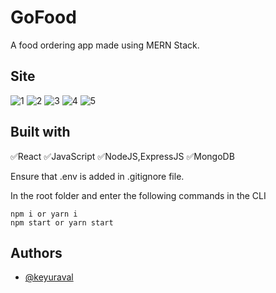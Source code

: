 # GoFood
A food ordering app made using MERN Stack.


## Site


![1](https://user-images.githubusercontent.com/96626624/219966749-f82b961d-13fc-4b5c-9059-faa613b2a5c9.png)
![2](https://user-images.githubusercontent.com/96626624/219966793-9750ee82-15ad-43f1-b76a-a7f807291ed9.png)
![3](https://user-images.githubusercontent.com/96626624/219966769-cf2f9740-3870-428d-8db0-8229e15dd02d.png)
![4](https://user-images.githubusercontent.com/96626624/219966772-4c1dfcae-6be8-4f96-8d5a-ecb8313d9fa2.png)
![5](https://user-images.githubusercontent.com/96626624/219966806-2c13845c-8a2d-42f5-b3bf-af431bd42ce8.png)


## Built with
✅React
✅JavaScript
✅NodeJS,ExpressJS
✅MongoDB

Ensure that .env is added in .gitignore file.

In the root folder and enter the following commands in the CLI

    npm i or yarn i
    npm start or yarn start

## Authors

- [@keyuraval](https://github.com/keyuraval)

